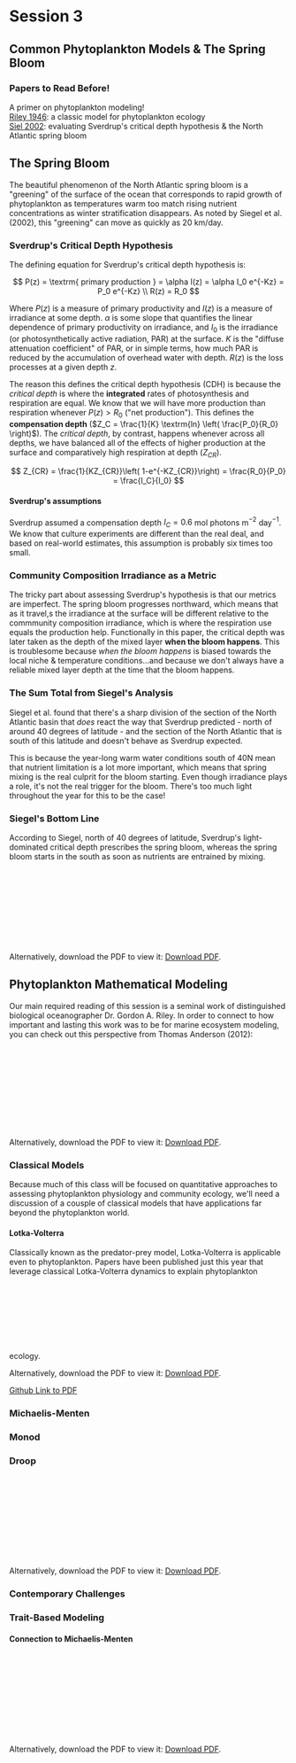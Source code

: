 <!-- #region -->
# Session 3
## Common Phytoplankton Models & The Spring Bloom

<div class="panel panel-primary">
  <div class="panel-heading">
    <h3 class="panel-title">Papers to Read Before!</h3>
  </div>
  <div class="panel-body">
      A primer on phytoplankton modeling!<br>
      <a href="https://2021-phyto-phys.readthedocs.io/en/latest/_static/riley1946.pdf">Riley 1946</a>: a classic model for phytoplankton ecology<br>
      <a href="https://2021-phyto-phys.readthedocs.io/en/latest/_static/siegel2002.pdf">Siel 2002</a>: evaluating Sverdrup's critical depth hypothesis & the North Atlantic spring bloom<br>
  </div>
</div>

## The Spring Bloom

The beautiful phenomenon of the North Atlantic spring bloom is a "greening" of the surface of the ocean that corresponds to rapid growth of phytoplankton as temperatures warm too match rising nutrient concentrations as winter stratification disappears. As noted by Siegel et al. (2002), this "greening" can move as quickly as 20 km/day.

### Sverdrup's Critical Depth Hypothesis

The defining equation for Sverdrup's critical depth hypothesis is:

$$
P(z) = \textrm{ primary production } = \alpha I(z) = \alpha I_0 e^{-Kz} = P_0 e^{-Kz} \\
R(z) = R_0
$$

Where $P(z)$ is a measure of primary productivity and $I(z)$ is a measure of irradiance at some depth. $\alpha$ is some slope that quantifies the linear dependence of primary productivity on irradiance, and $I_0$ is the irradiance (or photosynthetically active radiation, PAR) at the surface. $K$ is the "diffuse attenuation coefficient" of PAR, or in simple terms, how much PAR is reduced by the accumulation of overhead water with depth. $R(z)$ is the loss processes at a given depth $z$.

The reason this defines the critical depth hypothesis (CDH) is because the _critical depth_ is where the **integrated** rates of photosynthesis and respiration are equal. We know that we will have more production than respiration whenever $P(z) > R_0$ ("net production"). This defines the **compensation depth** ($Z_C = \frac{1}{K} \textrm{ln} \left( \frac{P_0}{R_0} \right)$). The _critical depth_, by contrast, happens whenever across all depths, we have balanced all of the effects of higher production at the surface and comparatively high respiration at depth ($Z_{CR}$).

$$
Z_{CR} = \frac{1}{KZ_{CR}}\left( 1-e^{-KZ_{CR}}\right) = \frac{R_0}{P_0} = \frac{I_C}{I_0}
$$

#### Sverdrup's assumptions

Sverdrup assumed a compensation depth $I_C = 0.6$ mol photons m$^{-2}$ day$^{-1}$. We know that culture experiments are different than the real deal, and based on real-world estimates, this assumption is probably six times too small.

### Community Composition Irradiance as a Metric

The tricky part about assessing Sverdrup's hypothesis is that our metrics are imperfect. The spring bloom progresses northward, which means that as it travel,s the irradiance at the surface will be different relative to the commmunity composition irradiance, which is where the respiration use equals the production help. Functionally in this paper, the critical depth was later taken as the depth of the mixed layer **when the bloom happens**. This is troublesome because _when the bloom happens_ is biased towards the local niche & temperature conditions...and because we don't always have a reliable mixed layer depth at the time that the bloom happens.

### The Sum Total from Siegel's Analysis

Siegel et al. found that there's a sharp division of the section of the North Atlantic basin that _does_ react the way that Sverdrup predicted - north of around 40 degrees of latitude - and the section of the North Atlantic that is south of this latitude and doesn't behave as Sverdrup expected. 

This is because the year-long warm water conditions south of 40N mean that nutrient limitation is a lot more important, which means that spring mixing is the real culprit for the bloom starting. Even though irradiance plays a role, it's not the real trigger for the bloom. There's too much light throughout the year for this to be the case!

<div class="panel panel-primary">
  <div class="panel-heading">
    <h3 class="panel-title">Siegel's Bottom Line</h3>
  </div>
  <div class="panel-body">
      According to Siegel, north of 40 degrees of latitude, Sverdrup's light-dominated critical depth prescribes the spring bloom, whereas the spring bloom starts in the south as soon as nutrients are entrained by mixing.
  </div>
</div>

<object data="https://2021-phyto-phys.readthedocs.io/en/latest/_static/siegel2002.pdf" type="application/pdf" width="700px" height="700px">
    <embed src="https://2021-phyto-phys.readthedocs.io/en/latest/_static/siegel2002.pdf">
        <p>Alternatively, download the PDF to view it: <a href="https://2021-phyto-phys.readthedocs.io/en/latest/_static/siegel2002.pdf">Download PDF</a>.</p>
    </embed>
</object>

## Phytoplankton Mathematical Modeling

Our main required reading of this session is a seminal work of distinguished biological oceanographer Dr. Gordon A. Riley. In order to connect to how important and lasting this work was to be for marine ecosystem modeling, you can check out this perspective from Thomas Anderson (2012):

<object data="https://2021-phyto-phys.readthedocs.io/en/latest/_static/anderson2012.pdf" type="application/pdf" width="700px" height="700px">
    <embed src="https://2021-phyto-phys.readthedocs.io/en/latest/_static/anderson2012.pdf">
        <p>Alternatively, download the PDF to view it: <a href="https://2021-phyto-phys.readthedocs.io/en/latest/_static/anderson2012.pdf">Download PDF</a>.</p>
    </embed>
</object>

### Classical Models

Because much of this class will be focused on quantitative approaches to assessing phytoplankton physiology and community ecology, we'll need a discussion of a cousple of classical models that have applications far beyond the phytoplankton world. 

#### Lotka-Volterra

Classically known as the predator-prey model, Lotka-Volterra is applicable even to phytoplankton. Papers have been published just this year that leverage classical Lotka-Volterra dynamics to explain phytoplankton ecology. 
<object data="https://2021-phyto-phys.readthedocs.io/en/latest/_static/hofmann2021.pdf" type="application/pdf" width="700px" height="700px">
    <embed src="https://2021-phyto-phys.readthedocs.io/en/latest/_static/hofmann2021.pdf">
        <p>Alternatively, download the PDF to view it: <a href="https://2021-phyto-phys.readthedocs.io/en/latest/_static/hofmann2021.pdf">Download PDF</a>.</p>
    </embed>
</object>

[Github Link to PDF](https://github.com/akrinos/2021-phyto-phys/tree/main/_literature/session1/hofmann2021.pdf)

### Michaelis-Menten


### Monod

### Droop

<object data="https://2021-phyto-phys.readthedocs.io/en/latest/_static/sommer1990.pdf" type="application/pdf" width="700px" height="700px">
    <embed src="https://2021-phyto-phys.readthedocs.io/en/latest/_static/sommer1990.pdf">
        <p>Alternatively, download the PDF to view it: <a href="https://2021-phyto-phys.readthedocs.io/en/latest/_static/sommer1990.pdf">Download PDF</a>.</p>
    </embed>
</object>

### Contemporary Challenges

### Trait-Based Modeling
#### Connection to Michaelis-Menten

<object data="https://2021-phyto-phys.readthedocs.io/en/latest/_static/fiksen2013.pdf" type="application/pdf" width="700px" height="700px">
    <embed src="https://2021-phyto-phys.readthedocs.io/en/latest/_static/fiksen2013.pdf">
        <p>Alternatively, download the PDF to view it: <a href="https://2021-phyto-phys.readthedocs.io/en/latest/_static/fiksen2013.pdf">Download PDF</a>.</p>
    </embed>
</object>

<!-- #endregion -->
